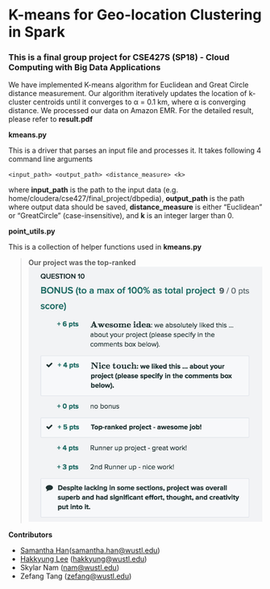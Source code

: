 # K-means for Geo-location Clustering in Spark

### This is a final group project for CSE427S (SP18) - Cloud Computing with Big Data Applications

We have implemented K-means algorithm for Euclidean and Great Circle distance measurement. Our algorithm iteratively updates the location of k-cluster centroids until it converges to α = 0.1 km, where α is converging distance. We processed our data on Amazon EMR. For the detailed result, please refer to **result.pdf** 

**kmeans.py**

This is a driver that parses an input file and processes it. It takes following 4 command line arguments

    <input_path> <output_path> <distance_measure> <k>
where **input\_path** is the path to the input data (e.g. home/cloudera/cse427/final_project/dbpedia), **output\_path** is the path where output data should be saved, **distance\_measure** is either “Euclidean” or “GreatCircle” (case-insensitive), and **k** is an integer larger than 0.

**point\_utils.py**

This is a collection of helper functions used in **kmeans.py** 

> **Our project was the top-ranked**
> ![](427Final.png)  

**Contributors**

* [Samantha Han][SH](samantha.han@wustl.edu)
* [Hakkyung Lee][HL] (hakkyung@wustl.edu)
* Skylar Nam (nam@wustl.edu)
* Zefang Tang (zefang@wustl.edu)


[SH]: <https://github.com/SamanthaSHan>
[HL]: <https://github.com/hklee93>